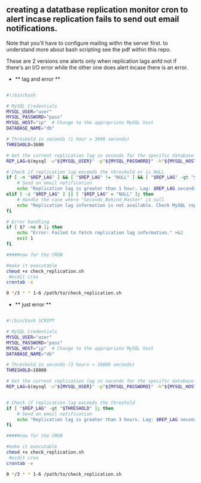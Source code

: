 ## creating a datatbase replication monitor cron to alert incase replication fails to send out email notifications.
Note that you'll have to configure mailing withn the server first. to understand more about bash scripting see the pdf within this repo.

These are 2 versions one alerts only when replication lags anfd not if there's an I/O error while the other one does alert incase there is an error.

- ** lag and error **
```bash

#!/bin/bash

# MySQL Credentials
MYSQL_USER="user"
MYSQL_PASSWORD="pass"
MYSQL_HOST="ip"  # Change to the appropriate MySQL host
DATABASE_NAME="db"  

# Threshold in seconds (1 hour = 3600 seconds)
THRESHOLD=3600

# Get the current replication lag in seconds for the specific database
REP_LAG=$(mysql -u"${MYSQL_USER}" -p"${MYSQL_PASSWORD}" -h"${MYSQL_HOST}" -e "USE ${DATABASE_NAME}; SHOW SLAVE STATUS\G" | awk '/Seconds_Behind_Master/ {print $2}')

# Check if replication lag exceeds the threshold or is NULL
if [ -n "$REP_LAG" ] && [ "$REP_LAG" != "NULL" ] && [ "$REP_LAG" -gt "$THRESHOLD" ]; then
    # Send an email notification
    echo "Replication lag is greater than 1 hour. Lag: $REP_LAG seconds" | mail -s "Replication Lag Alert" email_to_send_to
elif [ -z "$REP_LAG" ] || [ "$REP_LAG" = "NULL" ]; then
    # Handle the case where "Seconds_Behind_Master" is null
    echo "Replication lag information is not available. Check MySQL replication status." | mail -s "Replication Lag Alert" email_to_send_to
fi

# Error handling
if [ $? -ne 0 ]; then
    echo "Error: Failed to fetch replication lag information." >&2
    exit 1
fi

#####now for the CRON 

#make it executable
chmod +x check_replication.sh
 #ecdit cron
crontab -e

0 */3 * * 1-6 /path/to/check_replication.sh
```

- ** just error **
```bash

#!/bin/bash SCRIPT

# MySQL Credentials
MYSQL_USER="user"
MYSQL_PASSWORD="pass"
MYSQL_HOST="ip"  # Change to the appropriate MySQL host
DATABASE_NAME="db"  

# Threshold in seconds (3 hours = 10800 seconds)
THRESHOLD=10800

# Get the current replication lag in seconds for the specific database
REP_LAG=$(mysql -u"${MYSQL_USER}" -p"${MYSQL_PASSWORD}" -h"${MYSQL_HOST}" -e "USE ${DATABASE_NAME}; SHOW SLAVE STATUS\G" | grep "Seconds_Behind_Master" | awk '{print $2}')


# Check if replication lag exceeds the threshold
if [ "$REP_LAG" -gt "$THRESHOLD" ]; then
    # Send an email notification
    echo "Replication lag is greater than 3 hours. Lag: $REP_LAG seconds" | mail -s "Replication Lag Alert" your@email.com
fi

#####now for the CRON 

#make it executable
chmod +x check_replication.sh
 #ecdit cron
crontab -e

0 */3 * * 1-6 /path/to/check_replication.sh
```